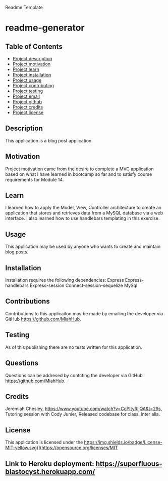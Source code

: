 Readme Template
# readme-generator

##  Table of Contents
- [Project description](#Description)
- [Project motivation](#Motivation)
- [Project learn](#Learn)
- [Project installation](#Installation)
- [Project usage](#Usage)
- [Project contributing](#Contributing)
- [Project testing](#Testing)
- [Project email](#Questions)
- [Project github](#Questions)
- [Project credits](#Credits)
- [Project license](#License)
## Description
This application is a blog post application.
## Motivation
Project motivation came from the desire to complete a MVC application based on what I have learned in bootcamp so far and to satisfy course requirements for Module 14.
## Learn
I learned how to apply the Model, View, Controller architecture to create an application that stores and retrieves data from a MySQL database via a web interface.  I also learned how to use handlebars templating in this exercise.
## Usage
This application may be used by anyone who wants to create and maintain blog posts.
## Installation
Installation requires the following dependencies:
Express
Express-handlebars
Express-session
Connect-session-sequelize
MySql
## Contributions
Contributions to this applicaiton may be made by emailing the developer via GitHub https://github.com/MiahHub.
## Testing
As of this publishing there are no tests written for this application.
## Questions
Questions can be addresed by contcting the developer via GitHub https://github.com/MiahHub.
## Credits
Jeremiah Chesley, https://www.youtube.com/watch?v=CcPItyRljQA&t=29s, Tutoring session with Cody Junier, Released codebase for class, inter alia.
## License
This application is licensed under the https://img.shields.io/badge/License-MIT-yellow.svg)](https://opensource.org/licenses/MIT
## Link to Heroku deployment:  https://superfluous-blastocyst.herokuapp.com/
